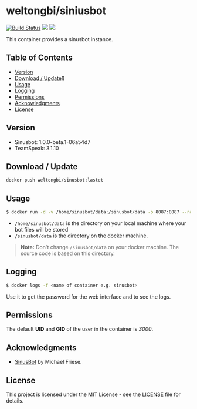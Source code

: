 # weltongbi/siniusbot
[![Build Status](https://travis-ci.org/MoonLiightz/docker-sinusbot.svg?branch=master)](https://travis-ci.org/weltongbi/docker-sinusbot)
[![](https://images.microbadger.com/badges/image/weltongbi/sinusbot.svg)](https://microbadger.com/images/weltongbi/sinusbot "Get your own image badge on microbadger.com")
[![](https://images.microbadger.com/badges/version/weltongbi/sinusbot.svg)](https://microbadger.com/images/weltongbi/sinusbot "Get your own version badge on microbadger.com")

This container provides a sinusbot instance. 


## Table of Contents
- [Version](#version)
- [Download / Update](#download--update)ß
- [Usage](#usage)
- [Logging](#logging)
- [Permissions](#permissions)
- [Acknowledgments](#acknowledgments)
- [License](#license)



## Version

- Sinusbot: 1.0.0-beta.1-06a54d7
- TeamSpeak: 3.1.10



## Download / Update
```sh
docker push weltongbi/sinusbot:lastet
```



## Usage
```sh
$ docker run -d -v /home/sinusbot/data:/sinusbot/data -p 8087:8087 --name sinusbot weltongbi/siniusbot:lastet
```

- ``` /home/sinusbot/data ``` is the directory on your local machine where your bot files will be stored
- ``` /sinusbot/data ``` is the directory on the docker machine.
> **Note:** Don't change `/sinusbot/data` on your docker machine. The source code is based on this directory.



## Logging
```sh 
$ docker logs -f <name of container e.g. sinusbot> 
``` 
Use it to get the password for the web interface and to see the logs.



## Permissions
The default **UID** and **GID** of the user in the container is _3000_.



## Acknowledgments
* [SinusBot](http://www.sinusbot.com/) by Michael Friese.



## License
This project is licensed under the MIT License - see the [LICENSE](LICENSE) file for details.
